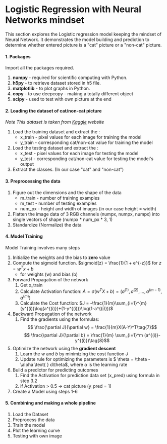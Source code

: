 # Logistic Regression with Neural Networks mindset
This section explores the Logistic regression model keeping the mindset of Neural Network. It demonstrates the model building and prediction to determine whether entered picture is a "cat" picture or a "non-cat" picture.

#### 1. Packages
Import all the packages required.
1. __numpy__ - required for scientific computing with Python.
2. __h5py__ - to retrieve dataset stored in h5 file.
3. __matplotlib__ - to plot graphs in Python.
4. __copy__ - to use deepcopy - making a totally different object
5. __scipy__ - used to test with own picture at the end

#### 2. Loading the dataset of cat/non-cat picture
_Note This dataset is taken from [Kaggle][1] website_

[1]: https://www.kaggle.com/baners/a-logistic-regression-classifier-to-recognize-cats/data

1. Load the training dataset and extract the :
   * x_train - pixel values for each image for training the model
   * y_train - corresponding cat/non-cat value for training the model
2. Load the testing dataset and extract the :
   * x_test - pixel values for each image for testing the model
   * y_test - corresponding cat/non-cat value for testing the model's output
3. Extract the classes. (In our case "cat" and "non-cat")

#### 3. Preprocessing the data
1. Figure out the dimensions and the shape of the data 
   * m_train - number of training examples
   * m_test - number of testing examples
   * num_px - height and width of images (in our case height = width)
2. Flatten the image data of 3 RGB channels (numpx, numpx, numpx) into single vectors of shape (numpx * num_px * 3, 1)
3. Standardize (Normalize) the data

#### 4. Model Training
Model Training involves many steps
1. Initialize the weights and the bias to __zero__ value
2. Compute the sigmoid function. $sigmoid(z) = \frac{1}{1 + e^{-z}}$ for $z = w^T x + b$
    * for weights (w) and bias (b)
3. Forward Propagation of the network
   1. Get x_train
   2. Calculate Activation function: $A = \sigma(w^T X + b) = (a^{(1)}, a^{(2)}, ..., a^{(m-1)}, a^{(m)})$
   3. Calculate the Cost function: $J = -\frac{1}{m}\sum_{i=1}^{m}(y^{(i)}\log(a^{(i)})+(1-y^{(i)})\log(1-a^{(i)}))$
4. Backward Propagation of the network
   1. Find the gradients using the formulas:
   $$ \frac{\partial J}{\partial w} = \frac{1}{m}X(A-Y)^T\tag{7}$$
   $$ \frac{\partial J}{\partial b} = \frac{1}{m} \sum_{i=1}^m (a^{(i)}-y^{(i)})\tag{8}$$
5. Optimize the network using the __gradient descent__
   1. Learn the $w$ and $b$ by minimizing the cost function $J$
   2. Update rule for optimizing the parameters is $ \theta = \theta - \alpha \text{ } d\theta$, where $\alpha$ is the learning rate
6. Build a predictor for predicting outcomes
   1. Find the Activation for prediction data set (x_pred) using formula in step 3.2
   2. if Activation > 0.5 -> cat picture (y_pred = 1)
7. Create a Model using steps 1-6

#### 5. Combining and making a whole pipeline
1. Load the Dataset
2. Preprocess the data
3. Train the model
4. Plot the learning curve
5. Testing with own image